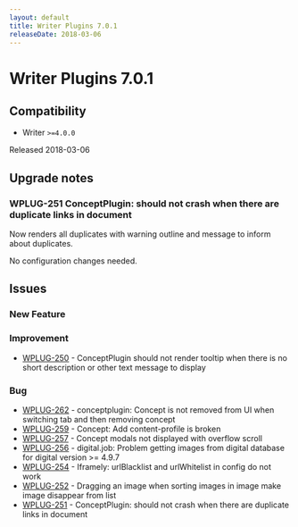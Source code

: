 ```yaml
---
layout: default
title: Writer Plugins 7.0.1
releaseDate: 2018-03-06
---
```

<div class="jumbotron">
    <h1>Writer Plugins 7.0.1</h1>    
    <h2>Compatibility</h2>
    <ul>
        <li>Writer <code>>=4.0.0</code></li>
    </ul>
</div>

Released 2018-03-06



## Upgrade notes  
                        
### WPLUG-251 ConceptPlugin: should not crash when there are duplicate links in document 
Now renders all duplicates with warning outline and message to inform about duplicates.

No configuration changes needed.   



## Issues  


### New Feature 



### Improvement 

 * [WPLUG-250](https://jira.infomaker.se/browse/WPLUG-250) - ConceptPlugin should not render tooltip when there is no short description or other text message to display 


### Bug 

 * [WPLUG-262](https://jira.infomaker.se/browse/WPLUG-262) - conceptplugin: Concept is not removed from UI when switching tab and then removing concept 
 * [WPLUG-259](https://jira.infomaker.se/browse/WPLUG-259) - Concept: Add content-profile is broken 
 * [WPLUG-257](https://jira.infomaker.se/browse/WPLUG-257) - Concept modals not displayed with overflow scroll 
 * [WPLUG-256](https://jira.infomaker.se/browse/WPLUG-256) - digital.job: Problem getting images from digital database for digital version >= 4.9.7 
 * [WPLUG-254](https://jira.infomaker.se/browse/WPLUG-254) - Iframely: urlBlacklist and urlWhitelist in config do not work 
 * [WPLUG-252](https://jira.infomaker.se/browse/WPLUG-252) - Dragging an image when sorting images in image make image disappear from list 
 * [WPLUG-251](https://jira.infomaker.se/browse/WPLUG-251) - ConceptPlugin: should not crash when there are duplicate links in document 


